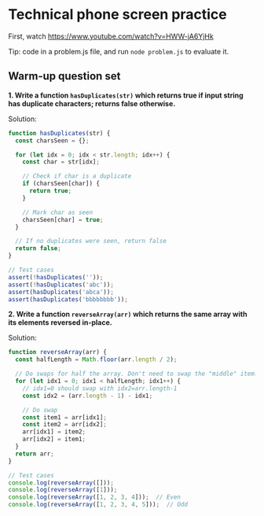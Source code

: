 # Technical phone screen practice

First, watch https://www.youtube.com/watch?v=HWW-jA6YjHk

Tip: code in a problem.js file, and run `node problem.js` to evaluate it.

## Warm-up question set

**1. Write a function `hasDuplicates(str)` which returns true if input string has duplicate characters; returns false otherwise.**

Solution:

```js
function hasDuplicates(str) {
  const charsSeen = {};

  for (let idx = 0; idx < str.length; idx++) {
    const char = str[idx];

    // Check if char is a duplicate
    if (charsSeen[char]) {
      return true;
    }

    // Mark char as seen
    charsSeen[char] = true;
  }

  // If no duplicates were seen, return false
  return false;
}

// Test cases
assert(!hasDuplicates(''));
assert(!hasDuplicates('abc'));
assert(hasDuplicates('abca'));
assert(hasDuplicates('bbbbbbbb'));
```

**2. Write a function `reverseArray(arr)` which returns the same array with its elements reversed in-place.**

Solution:

```js
function reverseArray(arr) {
  const halfLength = Math.floor(arr.length / 2);

  // Do swaps for half the array. Don't need to swap the "middle" item.
  for (let idx1 = 0; idx1 < halfLength; idx1++) {
    // idx1=0 should swap with idx2=arr.length-1
    const idx2 = (arr.length - 1) - idx1;

    // Do swap
    const item1 = arr[idx1];
    const item2 = arr[idx2];
    arr[idx1] = item2;
    arr[idx2] = item1;
  }
  return arr;
}

// Test cases
console.log(reverseArray([]));
console.log(reverseArray([1]));
console.log(reverseArray([1, 2, 3, 4]));  // Even
console.log(reverseArray([1, 2, 3, 4, 5]));  // Odd
```

